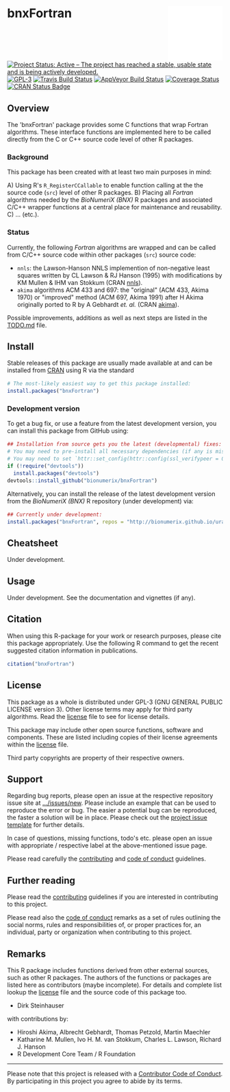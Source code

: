 # bnxFortran <img src="man/figures/logo.png" align="right" />

[![Project Status: Active – The project has reached a stable, usable state and is being actively developed.](http://www.repostatus.org/badges/latest/active.svg)](http://www.repostatus.org/#active)
[![GPL-3](https://img.shields.io/badge/license-GPL--3-blue.svg)](https://www.gnu.org/licenses/gpl-3.0.en.html)
[![Travis Build Status](https://travis-ci.org/bionumerix/bnxFortran.svg?branch=master)](https://travis-ci.org/bionumerix/bnxFortran)
[![AppVeyor Build Status](https://ci.appveyor.com/api/projects/status/github/bionumerix/bnxFortran?branch=master&svg=true)](https://ci.appveyor.com/project/bionumerix/bnxFortran)
[![Coverage Status](https://codecov.io/github/bionumerix/bnxFortran/branch/master/graph/badge.svg)](https://codecov.io/github/bionumerix/bnxFortran?branch=master)
[![CRAN Status Badge](http://www.r-pkg.org/badges/version/bnxFortran)](https://cran.r-project.org/package=bnxFortran)

## Overview

The 'bnxFortran' package provides some C functions that wrap Fortran algorithms.
These interface functions are implemented here to be called directly from the
C or C++ source code level of other R packages.

### Background

This package has been created with at least two main purposes in mind:

A) Using R's `R_RegisterCCallable` to enable function calling at the the source
  code (`src`) level of other R packages.
B) Placing all *Fortran* algorithms needed by the *BioNumeriX (BNX)* R packages
  and associated C/C++ wrapper functions at a central place for maintenance and
  reusability.
C) ... (etc.).

### Status

Currently, the following *Fortran* algorithms are wrapped and can be called from
C/C++ source code within other packages (`src`) source code:

- `nnls`: the Lawson-Hanson NNLS implemention of non-negative least squares
  written by CL Lawson & RJ Hanson (1995) with modifications by KM Mullen & IHM
  van Stokkum
  (CRAN [nnls](https://cran.r-project.org/web/packages/nnls/index.html)).
- `akima` algorithms ACM 433 and 697: the "original" (ACM 433, Akima 1970) or
  "improved" method (ACM 697, Akima 1991) after H Akima originally ported to R
  by A Gebhardt *et. al.*
  (CRAN [akima](https://cran.r-project.org/web/packages/akima/index.html)).

Possible improvements, additions as well as next steps are listed in the
[TODO.md](TODO.md) file.

## Install

Stable releases of this package are usually made available at and can be
installed from [CRAN](https://cran.r-project.org) using R via the standard

``` r
# The most-likely easiest way to get this package installed:
install.packages("bnxFortran")
```

### Development version

To get a bug fix, or use a feature from the latest development version, you can
install this package from GitHub using:

``` r
## Installation from source gets you the latest (developmental) fixes:
# You may need to pre-install all necessary dependencies (if any is missing).
# You may need to set `httr::set_config(httr::config(ssl_verifypeer = 0L))`.
if (!require("devtools"))
  install.packages("devtools")
devtools::install_github("bionumerix/bnxFortran")
```

Alternatively, you can install the release of the latest development version
from the *BioNumeriX (BNX)* R repository (under development) via:

``` r
## Currently under development:
install.packages("bnxFortran", repos = "http://bionumerix.github.io/uran")
```

## Cheatsheet

Under development.

## Usage

Under development. See the documentation and vignettes (if any).

## Citation

When using this R-package for your work or research purposes, please cite this
package appropriately. Use the following R command to get the recent suggested
citation information in publications.

``` r
citation("bnxFortran")
```

## License

This package as a whole is distributed under GPL-3 (GNU GENERAL PUBLIC LICENSE
version 3). Other license terms may apply for third party algorithms. Read the
[license](./LICENSE) file to see for license details.

This package may include other open source functions, software and components.
These are listed including copies of their license agreements within the
[license](./LICENSE) file.

Third party copyrights are property of their respective owners.

## Support

Regarding bug reports, please open an issue at the respective repository issue
site at [.../issues/new](https://github.com/bionumerix/bnxFortran/issues/new).
Please include an example that can be used to reproduce the error or bug. The
easier a potential bug can be reproduced, the faster a solution will be in
place. Please check out the [project issue template](.github/ISSUE_TEMPLATE.md)
for further details.

In case of questions, missing functions, todo's etc. please open an issue
with appropriate / respective label at the above-mentioned issue page.

Please read carefully the [contributing](.github/CONTRIBUTING.md) and
[code of conduct](.github/CODE_OF_CONDUCT.md) guidelines.

## Further reading

Please read the [contributing](.github/CONTRIBUTIING.md) guidelines if you are
interested in contributing to this project.

Please read also the [code of conduct](.github/CODE_OF_CONDUCT.md) remarks as a
set of rules outlining the social norms, rules and responsibilities of, or
proper practices for, an individual, party or organization when contributing to
this project.

## Remarks

This R package includes functions derived from other external sources, such as
other R packages. The authors of the functions or packages are listed here as
contributors (maybe incomplete). For details and complete list lookup the
[license](./LICENSE) file and the source code of this package too.

- Dirk Steinhauser

with contributions by:

- Hiroshi Akima, Albrecht Gebhardt, Thomas Petzold, Martin Maechler
- Katharine M. Mullen, Ivo H. M. van Stokkum, Charles L. Lawson, Richard J.
  Hanson
- R Development Core Team / R Foundation

-----

Please note that this project is released with a [Contributor Code of
Conduct](.github/CODE_OF_CONDUCT.md). By participating in this project
you agree to abide by its terms.
